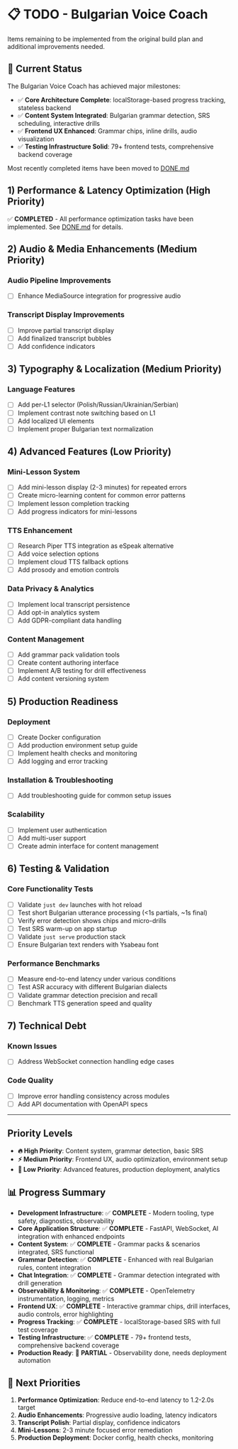 # 📋 TODO - Bulgarian Voice Coach

Items remaining to be implemented from the original build plan and additional improvements needed.

## 🎯 Current Status

The Bulgarian Voice Coach has achieved major milestones:

- ✅ **Core Architecture Complete**: localStorage-based progress tracking, stateless backend
- ✅ **Content System Integrated**: Bulgarian grammar detection, SRS scheduling, interactive drills
- ✅ **Frontend UX Enhanced**: Grammar chips, inline drills, audio visualization
- ✅ **Testing Infrastructure Solid**: 79+ frontend tests, comprehensive backend coverage

Most recently completed items have been moved to [DONE.md](./DONE.md)

## 1) Performance & Latency Optimization (High Priority)

✅ **COMPLETED** - All performance optimization tasks have been implemented. See
[DONE.md](./DONE.md#49-advanced-performance-optimizations) for details.

## 2) Audio & Media Enhancements (Medium Priority)

### Audio Pipeline Improvements

- [ ] Enhance MediaSource integration for progressive audio

### Transcript Display Improvements

- [ ] Improve partial transcript display
- [ ] Add finalized transcript bubbles
- [ ] Add confidence indicators

## 3) Typography & Localization (Medium Priority)

### Language Features

- [ ] Add per-L1 selector (Polish/Russian/Ukrainian/Serbian)
- [ ] Implement contrast note switching based on L1
- [ ] Add localized UI elements
- [ ] Implement proper Bulgarian text normalization

## 4) Advanced Features (Low Priority)

### Mini-Lesson System

- [ ] Add mini-lesson display (2-3 minutes) for repeated errors
- [ ] Create micro-learning content for common error patterns
- [ ] Implement lesson completion tracking
- [ ] Add progress indicators for mini-lessons

### TTS Enhancement

- [ ] Research Piper TTS integration as eSpeak alternative
- [ ] Add voice selection options
- [ ] Implement cloud TTS fallback options
- [ ] Add prosody and emotion controls

### Data Privacy & Analytics

- [ ] Implement local transcript persistence
- [ ] Add opt-in analytics system
- [ ] Add GDPR-compliant data handling

### Content Management

- [ ] Add grammar pack validation tools
- [ ] Create content authoring interface
- [ ] Implement A/B testing for drill effectiveness
- [ ] Add content versioning system

## 5) Production Readiness

### Deployment

- [ ] Create Docker configuration
- [ ] Add production environment setup guide
- [ ] Implement health checks and monitoring
- [ ] Add logging and error tracking

### Installation & Troubleshooting

- [ ] Add troubleshooting guide for common setup issues

### Scalability

- [ ] Implement user authentication
- [ ] Add multi-user support
- [ ] Create admin interface for content management

## 6) Testing & Validation

### Core Functionality Tests

- [ ] Validate `just dev` launches with hot reload
- [ ] Test short Bulgarian utterance processing (<1s partials, ~1s final)
- [ ] Verify error detection shows chips and micro-drills
- [ ] Test SRS warm-up on app startup
- [ ] Validate `just serve` production stack
- [ ] Ensure Bulgarian text renders with Ysabeau font

### Performance Benchmarks

- [ ] Measure end-to-end latency under various conditions
- [ ] Test ASR accuracy with different Bulgarian dialects
- [ ] Validate grammar detection precision and recall
- [ ] Benchmark TTS generation speed and quality

## 7) Technical Debt

### Known Issues

- [ ] Address WebSocket connection handling edge cases

### Code Quality

- [ ] Improve error handling consistency across modules
- [ ] Add API documentation with OpenAPI specs

---

## Priority Levels

- **🔥 High Priority**: Content system, grammar detection, basic SRS
- **⚡ Medium Priority**: Frontend UX, audio optimization, environment setup
- **🌟 Low Priority**: Advanced features, production deployment, analytics

## 📊 Progress Summary

- **Development Infrastructure**: ✅ **COMPLETE** - Modern tooling, type safety, diagnostics, observability
- **Core Application Structure**: ✅ **COMPLETE** - FastAPI, WebSocket, AI integration with enhanced endpoints
- **Content System**: ✅ **COMPLETE** - Grammar packs & scenarios integrated, SRS functional
- **Grammar Detection**: ✅ **COMPLETE** - Enhanced with real Bulgarian rules, content integration
- **Chat Integration**: ✅ **COMPLETE** - Grammar detection integrated with drill generation
- **Observability & Monitoring**: ✅ **COMPLETE** - OpenTelemetry instrumentation, logging, metrics
- **Frontend UX**: ✅ **COMPLETE** - Interactive grammar chips, drill interfaces, audio controls, error highlighting
- **Progress Tracking**: ✅ **COMPLETE** - localStorage-based SRS with full test coverage
- **Testing Infrastructure**: ✅ **COMPLETE** - 79+ frontend tests, comprehensive backend coverage
- **Production Ready**: 🔄 **PARTIAL** - Observability done, needs deployment automation

## 🎯 Next Priorities

1. **Performance Optimization**: Reduce end-to-end latency to 1.2-2.0s target
2. **Audio Enhancements**: Progressive audio loading, latency indicators
3. **Transcript Polish**: Partial display, confidence indicators
4. **Mini-Lessons**: 2-3 minute focused error remediation
5. **Production Deployment**: Docker config, health checks, monitoring
